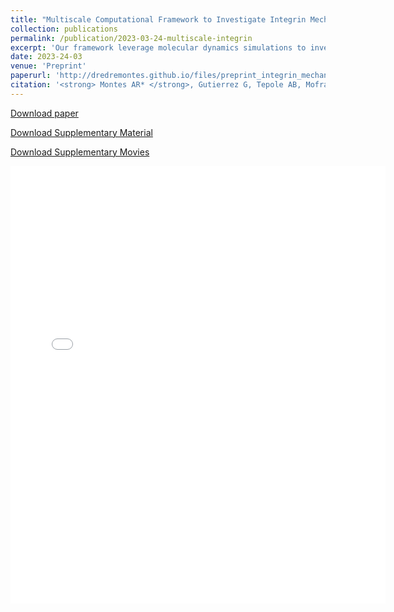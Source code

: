 ```yaml
---
title: "Multiscale Computational Framework to Investigate Integrin Mechanosensing and Cell Adhesion"
collection: publications
permalink: /publication/2023-03-24-multiscale-integrin
excerpt: 'Our framework leverage molecular dynamics simulations to investigate residues within integrin-fibronectin during stretching and the finite element method to visualize the whole-cell adhesion mechanics.'
date: 2023-24-03
venue: 'Preprint'
paperurl: 'http://dredremontes.github.io/files/preprint_integrin_mechanosensing.pdf'
citation: '<strong> Montes AR* </strong>, Gutierrez G, Tepole AB, Mofrad MRK (2023). &quot;Multiscale Computational Framework to Investigate Integrin Mechanosensing and Cell Adhesion.&quot; <i>Preprint</i>'
---
```

<p><a href="{{ dredremontes.github.io }}/files/preprint_integrin_mechanosensing.pdf">Download paper</a></p>

<p><a href="{{ dredremontes.github.io }}/files/supp_integrin_mechanosensing.pdf">Download Supplementary Material</a></p>

<p><a href="{{ dredremontes.github.io }}/files/supp_movies">Download Supplementary Movies</a></p>

<embed src="{{ dredremontes.github.io }}/files/cell_adhesion_integrin_mechanosensing.pdf" width="600" height="700" type='application/pdf'>

<!-- [Published online here](https://aip.scitation.org/doi/10.1063/5.0103141) -->

<!-- Recommended citation: Your Name, You. (2009). "Paper Title Number 1." <i>Journal 1</i>. 1(1). -->